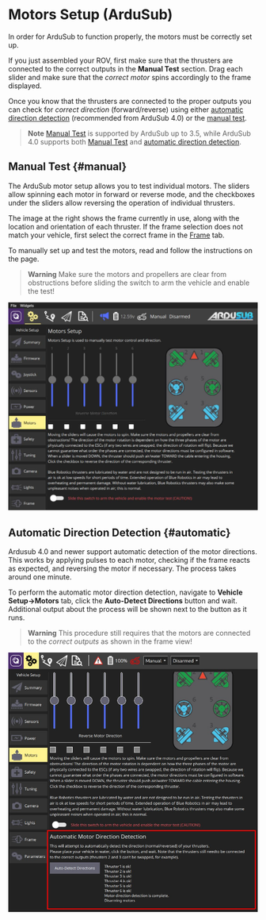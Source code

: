 # Motors Setup (ArduSub)

In order for ArduSub to function properly, the motors must be correctly set up.

If you just assembled your ROV, first make sure that the thrusters are connected to the correct outputs in the **Manual Test** section. Drag each slider and make sure that the *correct motor* spins accordingly to the frame displayed.

Once you know that the thrusters are connected to the proper outputs you can check for *correct direction* (forward/reverse) using either [automatic direction detection](#automatic) (recommended from ArduSub 4.0) or the [manual test](#manual).

> **Note** [Manual Test](#manual) is supported by ArduSub up to 3.5, while ArduSub 4.0 supports both [Manual Test](#manual) and [automatic direction detection](#automatic).

## Manual Test {#manual}

The ArduSub motor setup allows you to test individual motors. The sliders allow spinning each motor in forward or reverse mode, and the checkboxes under the sliders allow reversing the operation of individual thrusters.

The image at the right shows the frame currently in use, along with the location and orientation of each thruster. If the frame selection does not match your vehicle, first select the correct frame in the [Frame](../SetupView/airframe_ardupilot.md#ardusub) tab.

To manually set up and test the motors, read and follow the instructions on the page.

> **Warning** Make sure the motors and propellers are clear from obstructions before sliding the switch to arm the vehicle and enable the test!

![Ardusub Motors Test](../../assets/setup/motors-sub.jpg)

## Automatic Direction Detection {#automatic}

Ardusub 4.0 and newer support automatic detection of the motor directions. This works by applying pulses to each motor, checking if the frame reacts as expected, and reversing the motor if necessary. The process takes around one minute.

To perform the automatic motor direction detection, navigate to **Vehicle Setup->Motors** tab, click the **Auto-Detect Directions** button and wait. Additional output about the process will be shown next to the button as it runs.

> **Warning** This procedure still requires that the motors are connected to the *correct outputs* as shown in the frame view!

![Ardusub Motors Auto-Setup](../../assets/setup/motors-sub-auto.jpg)
